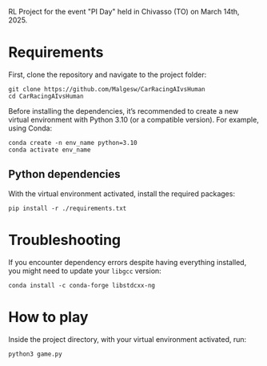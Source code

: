 RL Project for the event "PI Day" held in Chivasso (TO) on March 14th, 2025.

# Requirements

First, clone the repository and navigate to the project folder:
```
git clone https://github.com/Malgesw/CarRacingAIvsHuman
cd CarRacingAIvsHuman
```
Before installing the dependencies, it’s recommended to create a new virtual environment with Python 3.10 (or a compatible version). For example, using Conda:
```
conda create -n env_name python=3.10
conda activate env_name
```

## Python dependencies
With the virtual environment activated, install the required packages:
```
pip install -r ./requirements.txt
```

# Troubleshooting
If you encounter dependency errors despite having everything installed, you might need to update your ```libgcc``` version:
```
conda install -c conda-forge libstdcxx-ng
```

# How to play
Inside the project directory, with your virtual environment activated, run:
```
python3 game.py
```
